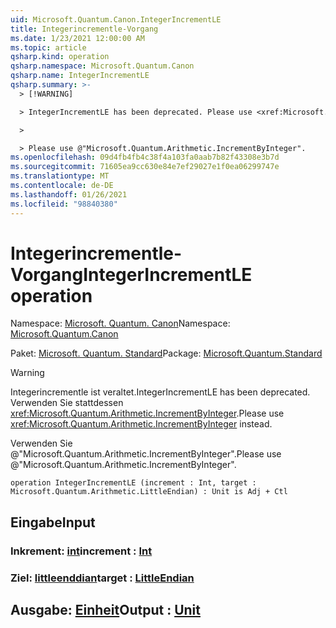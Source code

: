 ```yaml
---
uid: Microsoft.Quantum.Canon.IntegerIncrementLE
title: Integerincrementle-Vorgang
ms.date: 1/23/2021 12:00:00 AM
ms.topic: article
qsharp.kind: operation
qsharp.namespace: Microsoft.Quantum.Canon
qsharp.name: IntegerIncrementLE
qsharp.summary: >-
  > [!WARNING]

  > IntegerIncrementLE has been deprecated. Please use <xref:Microsoft.Quantum.Arithmetic.IncrementByInteger> instead.

  >

  > Please use @"Microsoft.Quantum.Arithmetic.IncrementByInteger".
ms.openlocfilehash: 09d4fb4fb4c38f4a103fa0aab7b82f43308e3b7d
ms.sourcegitcommit: 71605ea9cc630e84e7ef29027e1f0ea06299747e
ms.translationtype: MT
ms.contentlocale: de-DE
ms.lasthandoff: 01/26/2021
ms.locfileid: "98840380"
---
```

# <a name="integerincrementle-operation"></a><span data-ttu-id="6d605-102">Integerincrementle-Vorgang</span><span class="sxs-lookup"><span data-stu-id="6d605-102">IntegerIncrementLE operation</span></span>

<span data-ttu-id="6d605-103">Namespace: [Microsoft. Quantum. Canon](xref:Microsoft.Quantum.Canon)</span><span class="sxs-lookup"><span data-stu-id="6d605-103">Namespace: [Microsoft.Quantum.Canon](xref:Microsoft.Quantum.Canon)</span></span>

<span data-ttu-id="6d605-104">Paket: [Microsoft. Quantum. Standard](https://nuget.org/packages/Microsoft.Quantum.Standard)</span><span class="sxs-lookup"><span data-stu-id="6d605-104">Package: [Microsoft.Quantum.Standard](https://nuget.org/packages/Microsoft.Quantum.Standard)</span></span>


> [!WARNING]
> <span data-ttu-id="6d605-105">Integerincrementle ist veraltet.</span><span class="sxs-lookup"><span data-stu-id="6d605-105">IntegerIncrementLE has been deprecated.</span></span> <span data-ttu-id="6d605-106">Verwenden Sie stattdessen <xref:Microsoft.Quantum.Arithmetic.IncrementByInteger>.</span><span class="sxs-lookup"><span data-stu-id="6d605-106">Please use <xref:Microsoft.Quantum.Arithmetic.IncrementByInteger> instead.</span></span>
>
> <span data-ttu-id="6d605-107">Verwenden Sie @"Microsoft.Quantum.Arithmetic.IncrementByInteger".</span><span class="sxs-lookup"><span data-stu-id="6d605-107">Please use @"Microsoft.Quantum.Arithmetic.IncrementByInteger".</span></span>



```qsharp
operation IntegerIncrementLE (increment : Int, target : Microsoft.Quantum.Arithmetic.LittleEndian) : Unit is Adj + Ctl
```


## <a name="input"></a><span data-ttu-id="6d605-108">Eingabe</span><span class="sxs-lookup"><span data-stu-id="6d605-108">Input</span></span>

### <a name="increment--int"></a><span data-ttu-id="6d605-109">Inkrement: [int](xref:microsoft.quantum.lang-ref.int)</span><span class="sxs-lookup"><span data-stu-id="6d605-109">increment : [Int](xref:microsoft.quantum.lang-ref.int)</span></span>




### <a name="target--littleendian"></a><span data-ttu-id="6d605-110">Ziel: [littleenddian](xref:Microsoft.Quantum.Arithmetic.LittleEndian)</span><span class="sxs-lookup"><span data-stu-id="6d605-110">target : [LittleEndian](xref:Microsoft.Quantum.Arithmetic.LittleEndian)</span></span>





## <a name="output--unit"></a><span data-ttu-id="6d605-111">Ausgabe: [Einheit](xref:microsoft.quantum.lang-ref.unit)</span><span class="sxs-lookup"><span data-stu-id="6d605-111">Output : [Unit](xref:microsoft.quantum.lang-ref.unit)</span></span>

